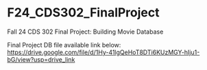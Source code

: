 # F24_CDS302_FinalProject
Fall 24 CDS 302 Final Project: Building Movie Database

Final Project DB file available link below: 
https://drive.google.com/file/d/1Hy-41lgQeHoT8DTi6KUzMGY-hIju1-bG/view?usp=drive_link
